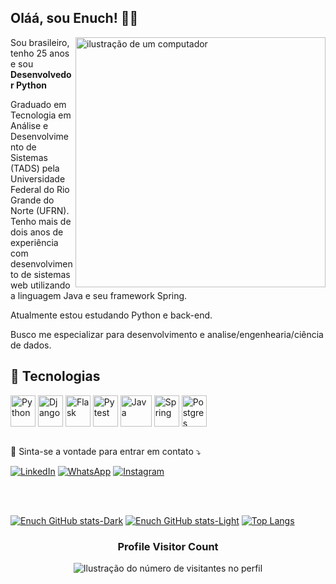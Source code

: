 ## Oláá, sou <strong>Enuch!</strong> 👨‍💻

<img src="https://raw.githubusercontent.com/MicaelliMedeiros/micaellimedeiros/master/image/computer-illustration.png" alt="ilustração de um computador" min-width="400px" max-width="400px" width="400px" align="right">

<p>
  Sou brasileiro, tenho 25 anos e sou <strong>Desenvolvedor Python</strong>
  
  Graduado em Tecnologia em Análise e Desenvolvimento de Sistemas (TADS) pela Universidade Federal do Rio Grande do Norte (UFRN).
  Tenho mais de dois anos de experiência com desenvolvimento de sistemas web utilizando a linguagem Java e seu framework Spring.

  Atualmente estou estudando Python e back-end.
  
  Busco me especializar para desenvolvimento e analise/engenhearia/ciência de dados.
</p>

<h2>
  🌈 Tecnologias
</h2>

<div style="display: inline_block">
  <img align="center" alt="Python" height="50" width="40" src="https://cdn.jsdelivr.net/gh/devicons/devicon/icons/python/python-original-wordmark.svg"">
  <img align="center" alt="Django" height="50" width="40" src="https://cdn.jsdelivr.net/gh/devicons/devicon/icons/django/django-plain-wordmark.svg">
  <img align="center" alt="Flask" height="50" width="40" src="https://cdn.jsdelivr.net/gh/devicons/devicon/icons/flask/flask-original-wordmark.svg" />
  <img align="center" alt="Pytest" height="50" width="40" src="https://cdn.jsdelivr.net/gh/devicons/devicon/icons/pytest/pytest-original-wordmark.svg">
  <img align="center" alt="Java" height="50" width="50" src="https://cdn.jsdelivr.net/gh/devicons/devicon/icons/java/java-original-wordmark.svg" />
  <img align="center" alt="Spring" height="50" width="40" src="https://cdn.jsdelivr.net/gh/devicons/devicon/icons/spring/spring-original-wordmark.svg" />
  <img align="center" alt="Postgres" height="50" width="40" src="https://cdn.jsdelivr.net/gh/devicons/devicon/icons/postgresql/postgresql-original.svg" />
</div><br>

<p align="left">
  💌 Sinta-se a vontade para entrar em contato ⤵️
</p>

<a href="https://www.linkedin.com/in/enuch-santos/" title="LinkedIn" target="_blank">
<img src="https://img.shields.io/badge/LinkedIn-0077B5?style=for-the-badge&logo=linkedin&logoColor=white" alt="LinkedIn"/></a>

<a href="https://wa.me/+5584991891020" title="WhatsApp" target="_blank">
<img src="https://img.shields.io/badge/WhatsApp-25D366?style=for-the-badge&logo=whatsapp&logoColor=white" alt="WhatsApp"/></a>

<a href="https://www.instagram.com/enuchsa/" title="Instagram" target="_blank">
<img src="https://img.shields.io/badge/Instagram-E4405F?style=for-the-badge&logo=instagram&logoColor=white" alt="Instagram"/></a>

<br> <br>

  [![Enuch GitHub stats-Dark](https://github-readme-stats.vercel.app/api?username=enuchsa\&show_icons=true\&theme=light#gh-dark-mode-only)](https://github.com/enuchsa/github-readme-stats#responsive-card-theme#gh-dark-mode-only)
  [![Enuch GitHub stats-Light](https://github-readme-stats.vercel.app/api?username=enuchsa\&show_icons=true\&theme=default#gh-light-mode-only)](https://github.com/enuchsa/github-readme-stats#responsive-card-theme#gh-light-mode-only)
  [![Top Langs](https://github-readme-stats.vercel.app/api/top-langs/?username=enuchsa)](https://github.com/enuchsa/github-readme-stats)
  
<div align="center">
  <h3><b>Profile Visitor Count</b></h3>
</div>

<p align="center">
  <img
    src="https://profile-counter.glitch.me/coquinhanaogelada/count.svg"
    alt="Ilustração do número de visitantes no perfil"
  />
</p>
